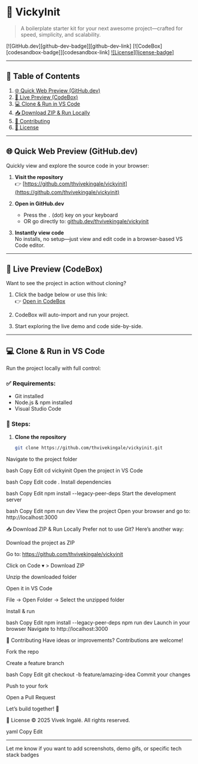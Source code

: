 # 🚀 VickyInit

> A boilerplate starter kit for your next awesome project—crafted for speed, simplicity, and scalability.

[![GitHub.dev][github-dev-badge]][github-dev-link] [![CodeBox][codesandbox-badge]][codesandbox-link] [![License][license-badge]](#license)

---

## 📖 Table of Contents

1. [🌐 Quick Web Preview (GitHub.dev)](#quick-web-preview-githubdev)  
2. [👀 Live Preview (CodeBox)](#live-preview-codebox)  
3. [💻 Clone & Run in VS Code](#clone--run-in-vs-code)  
4. [📥 Download ZIP & Run Locally](#download-zip--run-locally)  
5. [🤝 Contributing](#contributing)  
6. [📝 License](#license)  

---

## 🌐 Quick Web Preview (GitHub.dev)

Quickly view and explore the source code in your browser:

1. **Visit the repository**  
   👉 [https://github.com/thvivekingale/vickyinit](https://github.com/thvivekingale/vickyinit)

2. **Open in GitHub.dev**  
   - Press the `.` (dot) key on your keyboard  
   - OR go directly to: [github.dev/thvivekingale/vickyinit](https://github.dev/thvivekingale/vickyinit)

3. **Instantly view code**  
   No installs, no setup—just view and edit code in a browser-based VS Code editor.

---

## 👀 Live Preview (CodeBox)

Want to see the project in action without cloning?

1. Click the badge below or use this link:  
   👉 [Open in CodeBox](https://codesandbox.io/s/github/thvivekingale/vickyinit)

2. CodeBox will auto-import and run your project.

3. Start exploring the live demo and code side-by-side.

---

## 💻 Clone & Run in VS Code

Run the project locally with full control:

### ✅ Requirements:
- Git installed  
- Node.js & npm installed  
- Visual Studio Code

### 🔧 Steps:

1. **Clone the repository**
   ```bash
   git clone https://github.com/thvivekingale/vickyinit.git
Navigate to the project folder

bash
Copy
Edit
cd vickyinit
Open the project in VS Code

bash
Copy
Edit
code .
Install dependencies

bash
Copy
Edit
npm install --legacy-peer-deps
Start the development server

bash
Copy
Edit
npm run dev
View the project
Open your browser and go to:
http://localhost:3000

📥 Download ZIP & Run Locally
Prefer not to use Git? Here’s another way:

Download the project as ZIP

Go to: https://github.com/thvivekingale/vickyinit

Click on Code ▾ > Download ZIP

Unzip the downloaded folder

Open it in VS Code

File → Open Folder → Select the unzipped folder

Install & run

bash
Copy
Edit
npm install --legacy-peer-deps
npm run dev
Launch in your browser
Navigate to http://localhost:3000

🤝 Contributing
Have ideas or improvements? Contributions are welcome!

Fork the repo

Create a feature branch

bash
Copy
Edit
git checkout -b feature/amazing-idea
Commit your changes

Push to your fork

Open a Pull Request

Let’s build together! 🌟

📝 License
© 2025 Vivek Ingalé. All rights reserved.

<!-- Badges -->
yaml
Copy
Edit

---

Let me know if you want to add screenshots, demo gifs, or specific tech stack badges

